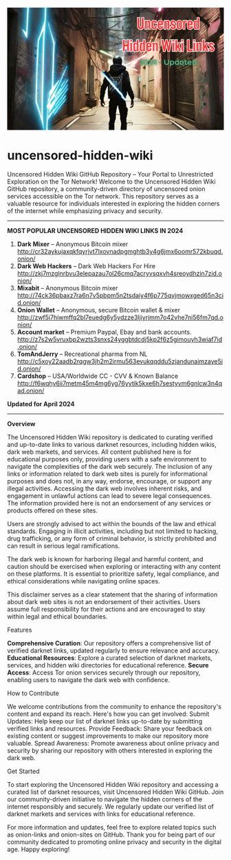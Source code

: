 ![Uncensored Hidden Wiki 2024](uncensored-hidden-wiki-links.png)
# uncensored-hidden-wiki
Uncensored Hidden Wiki GitHub Repository – Your Portal to Unrestricted Exploration on the Tor Network!
Welcome to the Uncensored Hidden Wiki GitHub repository, a community-driven directory of uncensored onion services accessible on the Tor network. 
This repository serves as a valuable resource for individuals interested in exploring the hidden corners of the internet while emphasizing privacy and security.
***********
**MOST POPULAR UNCENSORED HIDDEN WIKI LINKS IN 2024**

1. **Dark Mixer** – Anonymous Bitcoin mixer http://cr32aykujaxqkfqyrjvt7lxovnadpgmghtb3y4g6jmx6oomr572kbuqd.onion/
2. **Dark Web Hackers** – Dark Web Hackers For Hire http://zkj7mzglnrbvu3elepazau7ol26cmq7acryvsqxvh4sreoydhzin7zid.onion/
3. **Mixabit** – Anonymous Bitcoin mixer http://74ck36pbaxz7ra6n7v5pbpm5n2tsdaiy4f6p775qvjmowxged65n3cid.onion/
4. **Onion Wallet** – Anonymous, secure Bitcoin wallet & mixer http://zwf5i7hiwmffq2bl7euedg6y5ydzze3ljiyrjmm7o42vhe7ni56fm7qd.onion/
5. **Account market** – Premium Paypal, Ebay and bank accounts. http://z7s2w5vruxbp2wzts3snxs24yggbtdcdj5kp2f6z5gimouyh3wiaf7id.onion/
6. **TomAndJerry** – Recreational pharma from NL http://c5xoy22aadb2rqgw3jh2m2irmu563evukqqddu5zjandunaimzaye5id.onion/
7. **Cardshop** – USA/Worldwide CC - CVV & Known Balance http://f6wqhy6ii7metm45m4mg6yg76yytik5kxe6h7sestyvm6gnlcw3n4qad.onion/

**Updated for April 2024**
***********
**Overview**

The Uncensored Hidden Wiki repository is dedicated to curating verified and up-to-date links to various darknet resources, including hidden wikis, dark web markets, and services. All content published here is for educational purposes only, providing users with a safe environment to navigate the complexities of the dark web securely. The inclusion of any links or information related to dark web sites is purely for informational purposes and does not, in any way, endorse, encourage, or support any illegal activities. Accessing the dark web involves inherent risks, and engagement in unlawful actions can lead to severe legal consequences. The information provided here is not an endorsement of any services or products offered on these sites.

Users are strongly advised to act within the bounds of the law and ethical standards. Engaging in illicit activities, including but not limited to hacking, drug trafficking, or any form of criminal behavior, is strictly prohibited and can result in serious legal ramifications.

The dark web is known for harboring illegal and harmful content, and caution should be exercised when exploring or interacting with any content on these platforms. It is essential to prioritize safety, legal compliance, and ethical considerations while navigating online spaces.

This disclaimer serves as a clear statement that the sharing of information about dark web sites is not an endorsement of their activities. Users assume full responsibility for their actions and are encouraged to stay within legal and ethical boundaries.

Features

**Comprehensive Curation**: Our repository offers a comprehensive list of verified darknet links, updated regularly to ensure relevance and accuracy.
**Educational Resources**: Explore a curated selection of darknet markets, services, and hidden wiki directories for educational reference.
**Secure Access**: Access Tor onion services securely through our repository, enabling users to navigate the dark web with confidence.

How to Contribute

We welcome contributions from the community to enhance the repository's content and expand its reach. Here's how you can get involved:
Submit Updates: Help keep our list of darknet links up-to-date by submitting verified links and resources.
Provide Feedback: Share your feedback on existing content or suggest improvements to make our repository more valuable.
Spread Awareness: Promote awareness about online privacy and security by sharing our repository with others interested in exploring the dark web.

Get Started

To start exploring the Uncensored Hidden Wiki repository and accessing a curated list of darknet resources, visit Uncensored Hidden Wiki GitHub. Join our community-driven initiative to navigate the hidden corners of the internet responsibly and securely. We regularly update our verified list of darknet markets and services with links for educational reference.

For more information and updates, feel free to explore related topics such as onion-links and onion-sites on GitHub.
Thank you for being part of our community dedicated to promoting online privacy and security in the digital age. Happy exploring!
